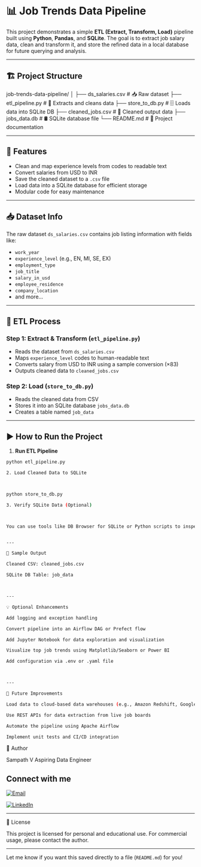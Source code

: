 # 📊 Job Trends Data Pipeline

This project demonstrates a simple **ETL (Extract, Transform, Load)** pipeline built using **Python**, **Pandas**, and **SQLite**. The goal is to extract job salary data, clean and transform it, and store the refined data in a local database for future querying and analysis.

---

## 🏗️ Project Structure

job-trends-data-pipeline/ │ ├── ds_salaries.csv # 📥 Raw dataset ├── etl_pipeline.py # 🧹 Extracts and cleans data ├── store_to_db.py # 🗄️ Loads data into SQLite DB ├── cleaned_jobs.csv # 📄 Cleaned output data ├── jobs_data.db # 🛢️ SQLite database file └── README.md # 📘 Project documentation

---

## 🚀 Features

- Clean and map experience levels from codes to readable text
- Convert salaries from USD to INR
- Save the cleaned dataset to a `.csv` file
- Load data into a SQLite database for efficient storage
- Modular code for easy maintenance

---

## 📥 Dataset Info

The raw dataset `ds_salaries.csv` contains job listing information with fields like:

- `work_year`
- `experience_level` (e.g., EN, MI, SE, EX)
- `employment_type`
- `job_title`
- `salary_in_usd`
- `employee_residence`
- `company_location`
- and more...

---

## 🧼 ETL Process

### Step 1: Extract & Transform (`etl_pipeline.py`)

- Reads the dataset from `ds_salaries.csv`
- Maps `experience_level` codes to human-readable text
- Converts salary from USD to INR using a sample conversion (×83)
- Outputs cleaned data to `cleaned_jobs.csv`

### Step 2: Load (`store_to_db.py`)

- Reads the cleaned data from CSV
- Stores it into an SQLite database `jobs_data.db`
- Creates a table named `job_data`

---

## ▶️ How to Run the Project

1. **Run ETL Pipeline**

```bash
python etl_pipeline.py

2. Load Cleaned Data to SQLite



python store_to_db.py

3. Verify SQLite Data (Optional)



You can use tools like DB Browser for SQLite or Python scripts to inspect the database.


---

🧪 Sample Output

Cleaned CSV: cleaned_jobs.csv

SQLite DB Table: job_data



---

💡 Optional Enhancements

Add logging and exception handling

Convert pipeline into an Airflow DAG or Prefect flow

Add Jupyter Notebook for data exploration and visualization

Visualize top job trends using Matplotlib/Seaborn or Power BI

Add configuration via .env or .yaml file



---

🚀 Future Improvements

Load data to cloud-based data warehouses (e.g., Amazon Redshift, Google BigQuery)

Use REST APIs for data extraction from live job boards

Automate the pipeline using Apache Airflow

Implement unit tests and CI/CD integration


```
👤 Author

Sampath V
Aspiring Data Engineer
## Connect with me

[![Email](https://img.shields.io/badge/Email-vsampath3009@gmail.com-red?logo=gmail&style=flat-square)](mailto:vsampath3009@gmail.com)

[![LinkedIn](https://img.shields.io/badge/LinkedIn-Profile-blue?logo=linkedin&style=flat-square)](https://www.linkedin.com/in/sampath3009/)  



---

📄 License

This project is licensed for personal and educational use. For commercial usage, please contact the author.

---

Let me know if you want this saved directly to a file (`README.md`) for you!
